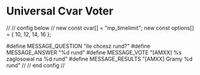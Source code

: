 # Universal Cvar Voter

//
// config below
//
new const cvar[] = "mp_timelimit";
new const options[] = { 10, 12, 14, 16 };

#define MESSAGE_QUESTION "Ile chcesz rund?"
#define MESSAGE_ANSWER "%d rund"
#define MESSAGE_VOTE "[AMXX] %s zaglosowal na %d rund"
#define MESSAGE_RESULTS "[AMXX] Gramy %d rund"
//
// end config
//
